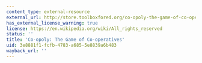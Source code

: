 ```yaml
---
content_type: external-resource
external_url: http://store.toolboxfored.org/co-opoly-the-game-of-co-operatives/
has_external_license_warning: true
license: https://en.wikipedia.org/wiki/All_rights_reserved
status: ''
title: 'Co-opoly: The Game of Co-operatives'
uid: 3e8881f1-fcfb-4783-a685-5e8839a6b483
wayback_url: ''
---
```

